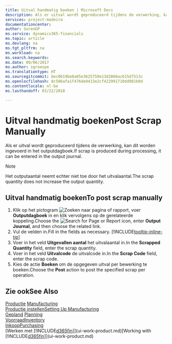 ```yaml
---
title: Uitval handmatig boeken | Microsoft Docs
description: Als er uitval wordt geproduceerd tijdens de verwerking, kan dit worden ingevoerd in het outputdagboek. Het outputaantal neemt echter niet toe door het uitvalaantal.
services: project-madeira
documentationcenter: 
author: SorenGP
ms.service: dynamics365-financials
ms.topic: article
ms.devlang: na
ms.tgt_pltfrm: na
ms.workload: na
ms.search.keywords: 
ms.date: 09/06/2017
ms.author: sgroespe
ms.translationtype: HT
ms.sourcegitcommit: bec0619be0a65e3625759e13d2866ac615d7513c
ms.openlocfilehash: 8c506afa1f476de9413e2cf422991710dd981b0d
ms.contentlocale: nl-be
ms.lasthandoff: 03/22/2018

---
```

# <a name="post-scrap-manually"></a><span data-ttu-id="811c0-104">Uitval handmatig boeken</span><span class="sxs-lookup"><span data-stu-id="811c0-104">Post Scrap Manually</span></span>
<span data-ttu-id="811c0-105">Als er uitval wordt geproduceerd tijdens de verwerking, kan dit worden ingevoerd in het outputdagboek.</span><span class="sxs-lookup"><span data-stu-id="811c0-105">If scrap is produced during processing, it can be entered in the output journal.</span></span> 

> [!NOTE]
> <span data-ttu-id="811c0-106">Het outputaantal neemt echter niet toe door het uitvalaantal.</span><span class="sxs-lookup"><span data-stu-id="811c0-106">The scrap quantity does not increase the output quantity.</span></span>  

## <a name="to-post-scrap-manually"></a><span data-ttu-id="811c0-107">Uitval handmatig boeken</span><span class="sxs-lookup"><span data-stu-id="811c0-107">To post scrap manually</span></span>  
1. <span data-ttu-id="811c0-108">Klik op het pictogram ![Zoeken naar pagina of rapport](media/ui-search/search_small.png "pictogram Zoeken naar pagina of rapport"), voer **Outputdagboek** in en klik vervolgens op de gerelateerde koppeling.</span><span class="sxs-lookup"><span data-stu-id="811c0-108">Choose the ![Search for Page or Report](media/ui-search/search_small.png "Search for Page or Report icon") icon, enter **Output Journal**, and then choose the related link.</span></span>  
2. <span data-ttu-id="811c0-109">Vul de velden in.</span><span class="sxs-lookup"><span data-stu-id="811c0-109">Fill in the fields as necessary.</span></span> [!INCLUDE[tooltip-inline-tip](includes/tooltip-inline-tip_md.md)]  
3. <span data-ttu-id="811c0-110">Voer in het veld **Uitgevallen aantal** het uitvalaantal in.</span><span class="sxs-lookup"><span data-stu-id="811c0-110">In the **Scrapped Quantity** field, enter the scrap quantity.</span></span>  
4. <span data-ttu-id="811c0-111">Voer in het veld **Uitvalcode** de uitvalcode in.</span><span class="sxs-lookup"><span data-stu-id="811c0-111">In the **Scrap Code** field, enter the scrap code.</span></span>  
5. <span data-ttu-id="811c0-112">Kies de actie **Boeken** om de opgegeven uitval per bewerking te boeken.</span><span class="sxs-lookup"><span data-stu-id="811c0-112">Choose the **Post** action to post the specified scrap per operation.</span></span>  

## <a name="see-also"></a><span data-ttu-id="811c0-113">Zie ook</span><span class="sxs-lookup"><span data-stu-id="811c0-113">See Also</span></span>  
<span data-ttu-id="811c0-114">[Productie](production-manage-manufacturing.md)  </span><span class="sxs-lookup"><span data-stu-id="811c0-114">[Manufacturing](production-manage-manufacturing.md)  </span></span>  
[<span data-ttu-id="811c0-115">Productie instellen</span><span class="sxs-lookup"><span data-stu-id="811c0-115">Setting Up Manufacturing</span></span>](production-configure-production-processes.md)  
<span data-ttu-id="811c0-116">[Gepland](production-planning.md)    </span><span class="sxs-lookup"><span data-stu-id="811c0-116">[Planning](production-planning.md)    </span></span>  
[<span data-ttu-id="811c0-117">Voorraad</span><span class="sxs-lookup"><span data-stu-id="811c0-117">Inventory</span></span>](inventory-manage-inventory.md)  
[<span data-ttu-id="811c0-118">Inkoop</span><span class="sxs-lookup"><span data-stu-id="811c0-118">Purchasing</span></span>](purchasing-manage-purchasing.md)  
<span data-ttu-id="811c0-119">[Werken met [!INCLUDE[d365fin](includes/d365fin_md.md)]](ui-work-product.md)</span><span class="sxs-lookup"><span data-stu-id="811c0-119">[Working with [!INCLUDE[d365fin](includes/d365fin_md.md)]](ui-work-product.md)</span></span>

